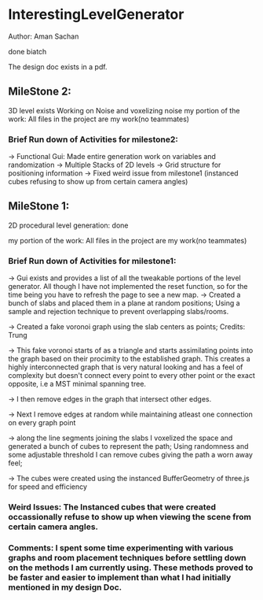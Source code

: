 # InterestingLevelGenerator

Author: Aman Sachan

done biatch

The design doc exists in a pdf.

## MileStone 2:

3D level exists
Working on Noise and voxelizing noise
my portion of the work: All files in the project are my work(no teammates)

### Brief Run down of Activities for milestone2:

-> Functional Gui: Made entire generation work on variables and randomization
-> Multiple Stacks of 2D levels
-> Grid structure for positioning information
-> Fixed weird issue from milestone1 (instanced cubes refusing to show up from certain camera angles)

## MileStone 1:

2D procedural level generation: done

my portion of the work: All files in the project are my work(no teammates)

### Brief Run down of Activities for milestone1:

-> Gui exists and provides  a list of all the tweakable portions of the level generator. All though I have not implemented the reset function, so for the time being you have to refresh the page to see a new map.
-> Created a bunch of slabs and placed them in a plane at random positions; Using a sample and rejection technique to prevent overlapping slabs/rooms.

-> Created a fake voronoi graph using the slab centers as points; Credits: Trung

-> This fake voronoi starts of as a triangle and starts assimilating points into the graph based on their procimity to the established graph. This creates a highly interconnected graph that is very natural looking and has a feel of complexity but doesn't connect every point to every other point or the exact opposite, i.e a MST minimal spanning tree.

-> I then remove edges in the graph that intersect other edges.

-> Next I remove edges at random while maintaining atleast one connection on every graph point

-> along the line segments joining the slabs I voxelized the space and generated a bunch of cubes to represent the path;
Using randomness and some adjustable threshold I can remove cubes giving the path a worn away feel;

-> The cubes were created using the instanced BufferGeometry of three.js for speed and efficiency 

### Weird Issues: The Instanced cubes that were created occassionally refuse to show up when viewing the scene from certain camera angles.

### Comments: I spent some time experimenting with various graphs and room placement techniques before settling down on the methods I am currently using. These methods proved to be faster and easier to implement than what I had initially mentioned in my design Doc.

